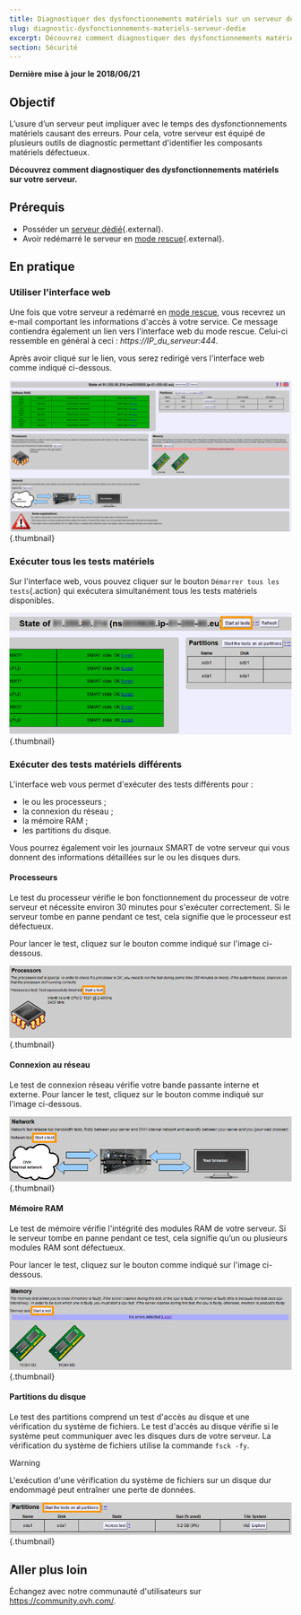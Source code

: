 ```yaml
---
title: Diagnostiquer des dysfonctionnements matériels sur un serveur dédié
slug: diagnostic-dysfonctionnements-materiels-serveur-dedie
excerpt: Découvrez comment diagnostiquer des dysfonctionnements matériels sur votre serveur
section: Sécurité
---
```


**Dernière mise à jour le 2018/06/21**

## Objectif


L’usure d’un serveur peut impliquer avec le temps des dysfonctionnements matériels causant des erreurs. Pour cela, votre serveur est équipé de plusieurs outils de diagnostic permettant d'identifier les composants matériels défectueux.

**Découvrez comment diagnostiquer des dysfonctionnements matériels sur votre serveur.**


## Prérequis

* Posséder un [serveur dédié](https://www.ovh.com/ca/fr/serveurs-dedies/){.external}.
* Avoir redémarré le serveur en [mode rescue](../ovh-rescue/){.external}.


## En pratique

### Utiliser l'interface web

Une fois que votre serveur a redémarré en [mode rescue](../ovh-rescue/), vous recevrez un e-mail comportant les informations d'accès à votre service. Ce message contiendra également un lien vers l'interface web du mode rescue. Celui-ci ressemble en général à ceci : *https://IP_du_serveur:444*.

Après avoir cliqué sur le lien, vous serez redirigé vers l'interface web comme indiqué ci-dessous.

![L’interface Web](images/rescue-mode-04.png){.thumbnail}


### Exécuter tous les tests matériels

Sur l'interface web, vous pouvez cliquer sur le bouton `Démarrer tous les tests`{.action} qui exécutera simultanément tous les tests matériels disponibles.

![Démarrez tous les tests](images/rescue-mode-042.png){.thumbnail}


### Exécuter des tests matériels différents

L'interface web vous permet d'exécuter des tests différents pour :

- le ou les processeurs ;
- la connexion du réseau ;
- la mémoire RAM ;
- les partitions du disque.

Vous pourrez également voir les journaux SMART de votre serveur qui vous donnent des informations détaillées sur le ou les disques durs.

 
#### Processeurs

Le test du processeur vérifie le bon fonctionnement du processeur de votre serveur et nécessite environ 30 minutes pour s'exécuter correctement. Si le serveur tombe en panne pendant ce test, cela signifie que le processeur est défectueux.

Pour lancer le test, cliquez sur le bouton comme indiqué sur l'image ci-dessous.

![Test du processeur](images/processors.png){.thumbnail}

#### Connexion au réseau

Le test de connexion réseau vérifie votre bande passante interne et externe. Pour lancer le test, cliquez sur le bouton comme indiqué sur l'image ci-dessous.

![Test de réseau](images/network-connection.png){.thumbnail}

#### Mémoire RAM

Le test de mémoire vérifie l'intégrité des modules RAM de votre serveur. Si le serveur tombe en panne pendant ce test, cela signifie qu’un ou plusieurs modules RAM sont défectueux.

Pour lancer le test, cliquez sur le bouton comme indiqué sur l'image ci-dessous.

![Test de mémoire](images/memory.png){.thumbnail}

#### Partitions du disque

Le test des partitions comprend un test d'accès au disque et une vérification du système de fichiers. Le test d'accès au disque vérifie si le système peut communiquer avec les disques durs de votre serveur. La vérification du système de fichiers utilise la commande `fsck -fy`.

> [!warning]
>
> L'exécution d'une vérification du système de fichiers sur un disque dur endommagé peut entraîner une perte de données.
>

![Test de disque](images/partitions.png){.thumbnail}

## Aller plus loin

Échangez avec notre communauté d'utilisateurs sur <https://community.ovh.com/>.
